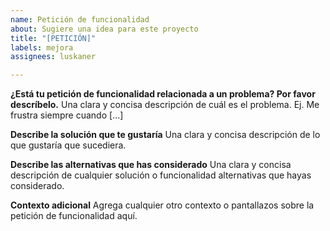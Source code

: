 ```yaml
---
name: Petición de funcionalidad
about: Sugiere una idea para este proyecto
title: "[PETICIÓN]"
labels: mejora
assignees: luskaner

---
```


**¿Está tu petición de funcionalidad relacionada a un problema? Por favor descríbelo.**
Una clara y concisa descripción de cuál es el problema. Ej. Me frustra siempre cuando [...]

**Describe la solución que te gustaría**
Una clara y concisa descripción de lo que gustaría que sucediera.

**Describe las alternativas que has considerado**
Una clara y concisa descripción de cualquier solución o funcionalidad alternativas que hayas considerado.

**Contexto adicional**
Agrega cualquier otro contexto o pantallazos sobre la petición de funcionalidad aquí.

